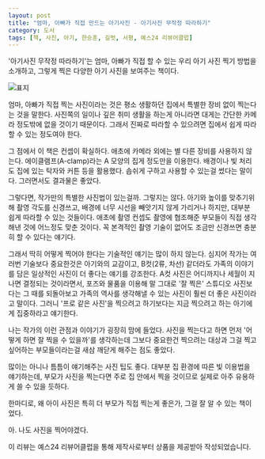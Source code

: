```yaml
---
layout: post
title: "엄마, 아빠가 직접 만드는 아기사진 - 아기사진 무작정 따라하기"
category: 도서
tags: [책, 사진, 아기, 한승훈, 길벗, 서평, 예스24 리뷰어클럽]
---
```


'아기사진 무작정 따라하기'는
엄마, 아빠가 직접 할 수 있는 우리 아기 사진 찍기 방법을 소개하고,
그렇게 찍은 다양한 아기 사진을 보여주는 책이다.

![표지](https://lh3.googleusercontent.com/-yh_BDPqaQ3U/WjE-LjLZVyI/AAAAAAAAcJE/eN8pjxbnZ0ETb_c98laftbdnT9hsZbV5wCE0YBhgL/s480/how-to-photograph-a-baby-at-home-book.jpg)

엄마, 아빠가 직접 찍는 사진이라는 것은
평소 생활하던 집에서
특별한 장비 없이 찍는다는 것을 말한다.
사진쪽의 일이나 깊은 취미 생활을 하는게 아니라면
대게는 간단한 카메라 정도밖에 없을 것이기 때문이다.
그래서 진짜로 따라할 수 있으려면
집에서 쉽게 따라할 수 있는 정도여야 한다.

그 점에서 이 책은 컨셉이 확실하다.
애초에 카메라 외에는 별 다른 장비를 사용하지 않는다.
에이클램프(A-clamp)라는 A 모양의 집게 정도만을 이용한다.
배경이나 빛 처리도 집에 있는 탁자와 커튼 등을 활용했다.
솝쉬게 구하고 사용할 수 있는걸 썼다는 말이다.
그러면서도 결과물은 좋았다.

그렇다면, 작가만의 특별한 사진법이 있는걸까.
그렇지는 않다.
아기와 높이를 맞추기위해 촬영 각도를 신경쓰고,
배경에 너무 시선을 빼앗기지 않게 가리거나 하지만,
대부분 쉽게 따라할 수 있는 것들이다.
애초에 촬영 컨셉도 촬영에 협조해준 부모들이 직접 생각해낸 것에 어느정도 맞춘 것이다.
꼭 본격적인 촬영 기술이 없어도 조금만 신경쓰면 충분히 할 수 있다는 얘기다.

그래서 딱히 어떻게 찍어야 한다는 기술적인 얘기는 많이 하지 않는다.
심지어 작가는 여러번 기술보다 중요한것은 아기와의 교감이고,
B컷(2류, 차선) 같더라도 가족의 이야기를 담은 일상적인 사진이 더 좋다는 얘기를 강조한다.
A컷 사진은 어디까지나 세월이 지나면 결정되는 것이라면서,
포즈와 물품을 이용해 말 그대로 '잘 찍은' 스튜디오 사진보다는
그 때를 되돌아보고 가족의 역사를 생각해낼 수 있는 사진이
훨씬 더 좋은 사진이라고 말이다.
그러니 '프로 같은 사진'을 찍으려고 하기보다는
지금 찍으려고 하는 아기에게 집중하라고 얘기한다.

나는 작가의 이런 관점과 이야기가 굉장히 맘에 들었다.
사진을 찍는다고 하면 먼저 '어떻게 하면 잘 찍을 수 있을까'를 생각하는데
그보다 중요한건 찍으려는 대상과 그걸 찍고싶어하는 부모들이라는걸
새삼 깨닫게 해주는 점도 좋았다.

많이는 아니나 틈틈이 얘기해주는 사진 팁도 좋다.
대부분 집 환경에 따른 빛 이용법을 얘기하는데,
부모가 사진을 찍는다면 주로 집 안에서 찍을 것이므로
실제로 아주 유용하게 쓸 수 있을 듯하다.

한마디로,
왜 아이 사진은 특히 더 부모가 직접 찍는게 좋은가,
그걸 잘 알 수 있는 책이었다.

아. 나도 사진을 찍어야겠다.



<div class="im im-info">
이 리뷰는 예스24 리뷰어클럽을 통해 제작사로부터 상품을 제공받아 작성되었습니다.
</div>
